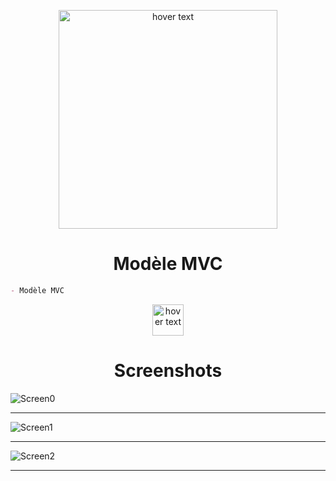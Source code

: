 <p align="center">
  <img src="https://learn.microsoft.com/fr-fr/aspnet/mvc/overview/older-versions-1/overview/asp-net-mvc-overview/_static/image1.jpg" width="350" title="hover text">
</p>

<h1 align="center">Modèle MVC</h1>

```md
- Modèle MVC
```


<p align="center">
  <img src="https://w7.pngwing.com/pngs/210/953/png-transparent-microsoft-visual-studio-code-alt-macos-bigsur-icon-thumbnail.png" width="50" title="hover text">
</p>

<h1 align="center">Screenshots</h1>

![Screen0](Screenshots/04.png)

---
![Screen1](Screenshots/02.png)

---
![Screen2](Screenshots/03.png)

---
